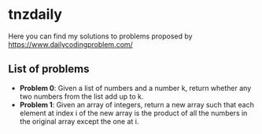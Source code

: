 # tnzdaily
Here you can find my solutions to problems proposed by https://www.dailycodingproblem.com/

## List of problems
- **Problem 0**: Given a list of numbers and a number k, return whether any two numbers from the list add up to k.
- **Problem 1**: Given an array of integers, return a new array such that each element at index i of the new array is the product of all the numbers in the original array except the one at i.
